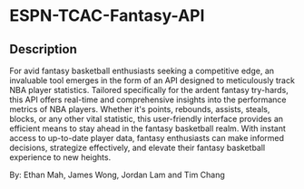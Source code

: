 # ESPN-TCAC-Fantasy-API

## Description
For avid fantasy basketball enthusiasts seeking a competitive edge, an invaluable tool emerges in the form of an API designed to meticulously track NBA player statistics. Tailored specifically for the ardent fantasy try-hards, this API offers real-time and comprehensive insights into the performance metrics of NBA players. Whether it's points, rebounds, assists, steals, blocks, or any other vital statistic, this user-friendly interface provides an efficient means to stay ahead in the fantasy basketball realm. With instant access to up-to-date player data, fantasy enthusiasts can make informed decisions, strategize effectively, and elevate their fantasy basketball experience to new heights.



By: Ethan Mah, James Wong, Jordan Lam and Tim Chang 

